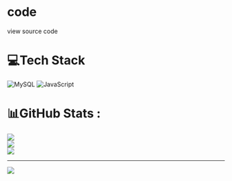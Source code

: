 # code
view source code

# 💻Tech Stack
![MySQL](https://img.shields.io/badge/mysql-%2300f.svg?style=for-the-badge&logo=mysql&logoColor=white) ![JavaScript](https://img.shields.io/badge/javascript-%23323330.svg?style=for-the-badge&logo=javascript&logoColor=%23F7DF1E)
# 📊GitHub Stats :
![](https://github-readme-stats.vercel.app/api?username=Phamtatdat&theme=dracula&hide_border=true&include_all_commits=true&count_private=false)<br/>
![](https://github-readme-streak-stats.herokuapp.com/?user=Phamtatdat&theme=dracula&hide_border=true)<br/>
![](https://github-readme-stats.vercel.app/api/top-langs/?username=Phamtatdat&theme=dracula&hide_border=true&include_all_commits=true&count_private=false&layout=compact)

---
[![](https://visitcount.itsvg.in/api?id=Phamtatdat&icon=0&color=0)](https://visitcount.itsvg.in)

